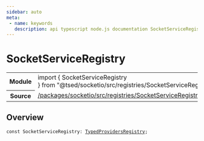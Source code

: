 ```yaml
---
sidebar: auto
meta:
 - name: keywords
   description: api typescript node.js documentation SocketServiceRegistry const
---
```

# SocketServiceRegistry <Badge text="Constant" type="const"/>
<!-- Summary -->
<section class="symbol-info"><table class="is-full-width"><tbody><tr><th>Module</th><td><div class="lang-typescript"><span class="token keyword">import</span> { SocketServiceRegistry }&nbsp;<span class="token keyword">from</span>&nbsp;<span class="token string">"@tsed/socketio/src/registries/SocketServiceRegistry"</span></div></td></tr><tr><th>Source</th><td><a href="https://github.com/TypedProject/ts-express-decorators/blob/v5.2.5/packages/socketio/src/registries/SocketServiceRegistry.ts#L0-L0">/packages/socketio/src/registries/SocketServiceRegistry.ts</a></td></tr></tbody></table></section>

<!-- Overview -->
## Overview


<pre><code class="typescript-lang "><span class="token keyword">const</span> SocketServiceRegistry<span class="token punctuation">:</span> <a href="/api/di/interfaces/TypedProvidersRegistry.html"><span class="token">TypedProvidersRegistry</span></a><span class="token punctuation">;</span></code></pre>